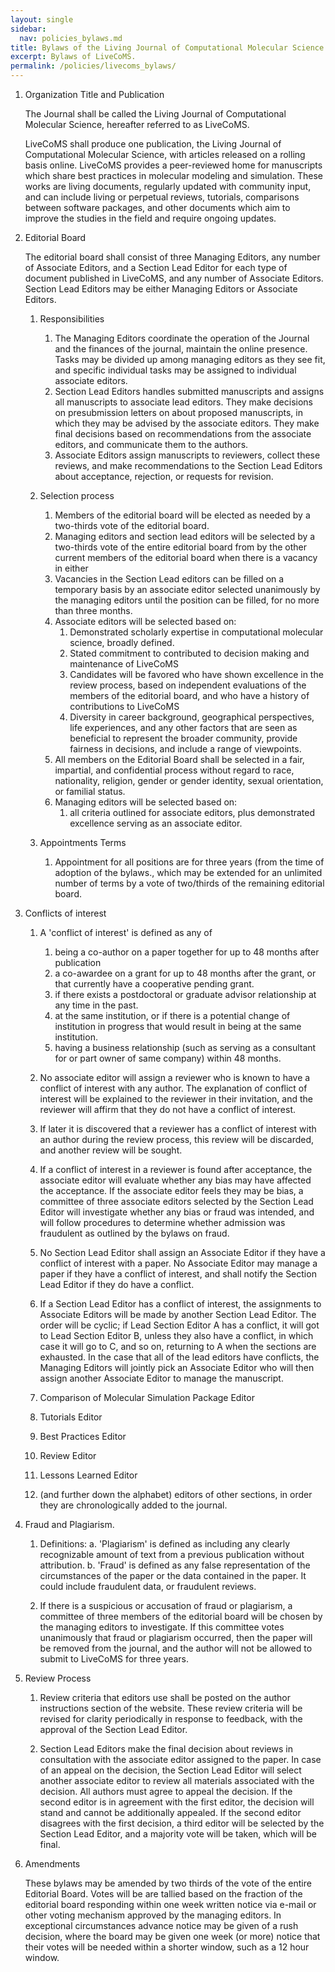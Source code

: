 ```yaml
---
layout: single
sidebar:
  nav: policies_bylaws.md
title: Bylaws of the Living Journal of Computational Molecular Science
excerpt: Bylaws of LiveCoMS.
permalink: /policies/livecoms_bylaws/
---
```


1. Organization Title and Publication

   The Journal shall be called the Living Journal of Computational
   Molecular Science, hereafter referred to as LiveCoMS.

   LiveCoMS shall produce one publication, the Living Journal of
   Computational Molecular Science, with articles released on a rolling
   basis online. LiveCoMS provides a peer-reviewed home for manuscripts
   which share best practices in molecular modeling and simulation. These
   works are living documents, regularly updated with community input,
   and can include living or perpetual reviews, tutorials, comparisons
   between software packages, and other documents which aim to improve
   the studies in the field and require ongoing updates.

1. Editorial Board

   The editorial board shall consist of three Managing Editors, any
   number of Associate Editors, and a Section Lead Editor for each type
   of document published in LiveCoMS, and any number of Associate
   Editors. Section Lead Editors may be either Managing Editors or
   Associate Editors.

   1. Responsibilities
       1. The Managing Editors coordinate the operation of the Journal and
          the finances of the journal, maintain the online presence.  Tasks
          may be divided up among managing editors as they see fit, and specific 
          individual tasks may be assigned to individual associate editors.
       1. Section Lead Editors handles submitted manuscripts and assigns
          all manuscripts to associate lead editors. They make decisions on
          presubmission letters on about proposed manuscripts, in which they
          may be advised by the associate editors. They make final decisions
          based on recommendations from the associate editors, and communicate
          them to the authors.
       1. Associate Editors assign manuscripts to reviewers, collect
          these reviews, and make recommendations to the Section Lead
          Editors about acceptance, rejection, or requests for revision.

   1. Selection process
       1. Members of the editorial board will be elected as needed by a two-thirds vote of the editorial board.
         1. Managing editors and section lead editors will be selected by a two-thirds vote of the 
            entire editorial board from by the other current members of the editorial board when there is a 
            vacancy in either 
         1. Vacancies in the Section Lead editors can be filled on a temporary basis by an associate editor selected unanimously by the managing editors until the position can be filled, for no more than three months.  
         1. Associate editors will be selected based on: 	        
            1. Demonstrated scholarly expertise in computational molecular science, broadly defined.
            1. Stated commitment to contributed to decision making and maintenance of LiveCoMS
            1. Candidates will be favored who have shown excellence in the review process, based on independent evaluations
of the members of the editorial board, and who have a history of contributions to LiveCoMS
            1. Diversity in career background, geographical perspectives, life experiences, and any other factors that are seen as beneficial to represent the broader community, provide fairness in decisions, and include a range of viewpoints. 
	    1. All members on the Editorial Board shall be selected in a fair, impartial, and confidential process without regard to race, nationality, religion, gender or gender identity, sexual orientation, or familial status.
         1. Managing editors will be selected based on:
            1. all criteria outlined for associate editors, plus demonstrated excellence serving as an associate editor.
   1. Appointments Terms
      1. Appointment for all positions are for three years (from the
         time of adoption of the bylaws., which may be extended for an
         unlimited number of terms by a vote of two/thirds of the remaining 
         editorial board.

1. Conflicts of interest
   1. A 'conflict of interest' is defined as any of
      1. being a co-author on a paper together for up to 48 months after publication
      1. a co-awardee on a grant for up to 48 months after the grant, or that currently have a cooperative pending grant.
      1. if there exists a postdoctoral or graduate advisor relationship at any time in the past.
      1. at the same institution, or if there is a potential change of institution in progress that would result in being at the same institution.
      1. having a business relationship (such as serving as a consultant for or part owner of same company) within 48 months.

   1. No associate editor will assign a reviewer who is known to have a conflict of interest with any author.  The explanation of conflict of interest will be explained to the reviewer in their invitation, and the reviewer will affirm that they do not have a conflict of interest.

   1. If later it is discovered that a reviewer has a conflict of interest with an author during the review process, this review will be discarded, and another review will be sought. 

   1. If a conflict of interest in a reviewer is found after acceptance, the associate editor will evaluate whether any bias may have affected the acceptance. If the associate editor feels they may be bias, a committee of three associate editors selected by the Section Lead Editor will investigate whether any bias or fraud was intended, and will follow procedures to determine whether admission was fraudulent as outlined by the bylaws on fraud.
  
   1. No Section Lead Editor shall assign an Associate Editor if they
have a conflict of interest with a paper. No Associate Editor may
manage a paper if they have a conflict of interest, and shall notify
the Section Lead Editor if they do have a conflict.

   1. If a Section Lead Editor has a conflict of interest, the
assignments to Associate Editors will be made by another Section Lead
Editor.  The order will be cyclic; if Lead Section Editor A has a
conflict, it will got to Lead Section Editor B, unless they also have
a conflict, in which case it will go to C, and so on, returning to A
when the sections are exhausted. In the case that all of the lead
editors have conflicts, the Managing Editors will jointly pick an
Associate Editor who will then assign another Associate Editor to
manage the manuscript.

     1. Comparison of Molecular Simulation Package Editor
     1. Tutorials Editor
     1. Best Practices Editor 
     1. Review Editor 
     1. Lessons Learned Editor
     1. (and further down the alphabet) editors of other sections, in order they are chronologically added to the journal. 

1. Fraud and Plagiarism.

    1. Definitions:
        a. 'Plagiarism' is defined as including any clearly recognizable
amount of text from a previous publication without attribution. 
        b. 'Fraud' is defined as any false representation of the circumstances of the paper or the data contained in the paper. It could include fraudulent data, or fraudulent reviews.

   2. If there is a suspicious or accusation of fraud or plagiarism, a
   committee of three members of the editorial board will be chosen by
   the managing editors to investigate.  If this committee votes
   unanimously that fraud or plagiarism occurred, then the paper will
   be removed from the journal, and the author will not be allowed to
   submit to LiveCoMS for three years.

1. Review Process

    1. Review criteria that editors use shall be posted on the author
    instructions section of the website. These review criteria will be
    revised for clarity periodically in response to feedback, with the
    approval of the Section Lead Editor.

    2. Section Lead Editors make the final decision about reviews in
    consultation with the associate editor assigned to the paper. In
    case of an appeal on the decision, the Section Lead Editor will
    select another associate editor to review all materials associated
    with the decision. All authors must agree to appeal the
    decision. If the second editor is in agreement with the first
    editor, the decision will stand and cannot be additionally
    appealed.  If the second editor disagrees with the first decision,
    a third editor will be selected by the Section Lead Editor, and a
    majority vote will be taken, which will be final.

1. Amendments

   These bylaws may be amended by two thirds of the vote of the entire
   Editorial Board.  Votes will be are tallied based on the fraction
   of the editorial board responding within one week written notice
   via e-mail or other voting mechanism approved by the managing
   editors. In exceptional circumstances advance notice may be given
   of a rush decision, where the board may be given one week (or more)
   notice that their votes will be needed within a shorter window,
   such as a 12 hour window.

